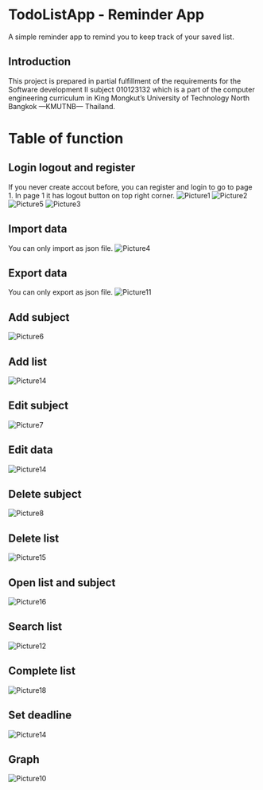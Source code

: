# TodoListApp - Reminder App
A simple reminder app to remind you to keep track of your saved list.
## Introduction
This project is prepared in partial fulfillment of the requirements for the Software development II subject 010123132 which is a part of the computer engineering curriculum in King Mongkut’s University of Technology North Bangkok —KMUTNB— Thailand.
# Table of function
## Login logout and register
If you never create accout before, you can register and login to go to page 1. In page 1 it has logout button on top right corner. 
![Picture1](https://user-images.githubusercontent.com/88476531/150784321-1bf26e75-a129-4bf3-8457-2ab2cfcfb451.png)
![Picture2](https://user-images.githubusercontent.com/88476531/150784348-9999e948-cc0f-450d-93c0-c5480870c58a.png)
![Picture5](https://user-images.githubusercontent.com/88476531/150784364-91d438dd-b459-4f66-80d1-d38d07a0945e.png)
![Picture3](https://user-images.githubusercontent.com/88476531/150784350-8abd5e0e-e970-4520-b6d3-f960c589a4e1.png)
## Import data
You can only import as json file.
![Picture4](https://user-images.githubusercontent.com/88476531/150784353-bd958dcd-47dd-451c-890f-3522fc40df6a.png)
## Export data
You can only export as json file.
![Picture11](https://user-images.githubusercontent.com/88476531/150784381-d5e3d18c-290d-4dc9-a343-585e328752ca.png)
## Add subject
![Picture6](https://user-images.githubusercontent.com/88476531/150784366-968f8ae2-c95f-48aa-8940-663bce21fac5.png)
## Add list
![Picture14](https://user-images.githubusercontent.com/88476531/150784393-d5eec739-903c-493f-919d-649c5ab97634.png)
## Edit subject
![Picture7](https://user-images.githubusercontent.com/88476531/150784369-2391c05e-6078-486e-bd0d-6679af5f6224.png)
## Edit data
![Picture14](https://user-images.githubusercontent.com/88476531/150784393-d5eec739-903c-493f-919d-649c5ab97634.png)
## Delete subject
![Picture8](https://user-images.githubusercontent.com/88476531/150784372-db6bb5d7-6cb0-44a8-90fd-837d4ef64532.png)
## Delete list
![Picture15](https://user-images.githubusercontent.com/88476531/150784384-2ac6fb89-1d09-4657-9edc-52a8ce67dc4f.png)
## Open list and subject
![Picture16](https://user-images.githubusercontent.com/88476531/150785822-908298eb-54b9-43b4-bbd7-104fea714818.png)
## Search list
![Picture12](https://user-images.githubusercontent.com/88476531/150784386-82248d28-ad74-4435-86ee-6abb4d506ad1.png)
## Complete list
![Picture18](https://user-images.githubusercontent.com/88476531/150785824-12aff805-021f-45a0-97c4-55469e6ed9ee.png)
## Set deadline
![Picture14](https://user-images.githubusercontent.com/88476531/150784393-d5eec739-903c-493f-919d-649c5ab97634.png)
## Graph
![Picture10](https://user-images.githubusercontent.com/88476531/150784379-03689e4d-0ee9-4c29-bbbe-801a1d5858e7.png)
